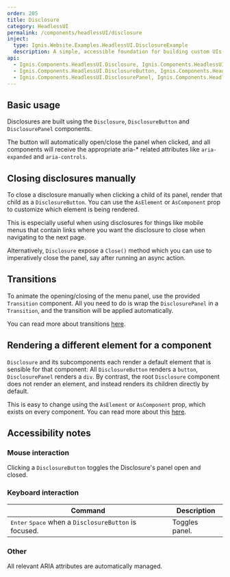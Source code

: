 ```yaml
---
order: 205
title: Disclosure
category: HeadlessUI
permalink: /components/headlessUI/disclosure
inject:
  type: Ignis.Website.Examples.HeadlessUI.DisclosureExample
  description: A simple, accessible foundation for building custom UIs that show and hide content, like togglable accordion panels.
api:
  - Ignis.Components.HeadlessUI.Disclosure, Ignis.Components.HeadlessUI
  - Ignis.Components.HeadlessUI.DisclosureButton, Ignis.Components.HeadlessUI
  - Ignis.Components.HeadlessUI.DisclosurePanel, Ignis.Components.HeadlessUI
---
```


## Basic usage

Disclosures are built using the `Disclosure`, `DisclosureButton` and `DisclosurePanel` components.

The button will automatically open/close the panel when clicked, and all components will receive the appropriate aria-\*
related attributes like `aria-expanded` and `aria-controls`.

## Closing disclosures manually

To close a disclosure manually when clicking a child of its panel, render that child as a `DisclosureButton`. You can
use the `AsElement` or `AsComponent` prop to customize which element is being rendered.

This is especially useful when using disclosures for things like mobile menus that contain links where you want the
disclosure to close when navigating to the next page.

Alternatively, `Disclosure` expose a `Close()` method which you can use to imperatively close the panel, say after
running an async action.

## Transitions

To animate the opening/closing of the menu panel, use the provided `Transition` component. All you need to do is wrap
the `DisclosurePanel` in a `Transition`, and the transition will be applied automatically.

You can read more about transitions [here](/docs/components/headlessUI/transition).

## Rendering a different element for a component

`Disclosure` and its subcomponents each render a default element that is sensible for that component:
All `DisclosureButton` renders a `button`, `DisclosurePanel` renders a `div`. By contrast, the root `Disclosure`
component does not render an element, and instead renders its children directly by default.

This is easy to change using the `AsElement` or `AsComponent` prop, which exists on every component.
You can read more about this [here](/docs/components/dynamic).

## Accessibility notes

### Mouse interaction

Clicking a `DisclosureButton` toggles the Disclosure's panel open and closed.

### Keyboard interaction

| Command                                                                 | Description    |
| ----------------------------------------------------------------------- | -------------- |
| <kbd>Enter</kbd> <kbd>Space</kbd> when a `DisclosureButton` is focused. | Toggles panel. |

### Other

All relevant ARIA attributes are automatically managed.
